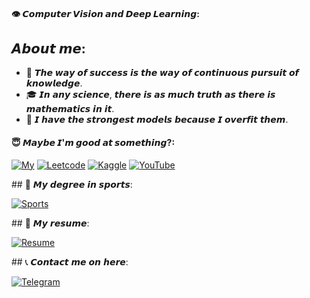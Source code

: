 #### 👁️ 𝘾𝙤𝙢𝙥𝙪𝙩𝙚𝙧 𝙑𝙞𝙨𝙞𝙤𝙣 𝙖𝙣𝙙 𝘿𝙚𝙚𝙥 𝙇𝙚𝙖𝙧𝙣𝙞𝙣𝙜:
## 𝘼𝙗𝙤𝙪𝙩 𝙢𝙚:
- 🥇 𝙏𝙝𝙚 𝙬𝙖𝙮 𝙤𝙛 𝙨𝙪𝙘𝙘𝙚𝙨𝙨 𝙞𝙨 𝙩𝙝𝙚 𝙬𝙖𝙮 𝙤𝙛 𝙘𝙤𝙣𝙩𝙞𝙣𝙪𝙤𝙪𝙨 𝙥𝙪𝙧𝙨𝙪𝙞𝙩 𝙤𝙛 𝙠𝙣𝙤𝙬𝙡𝙚𝙙𝙜𝙚.
- 🎓 𝙄𝙣 𝙖𝙣𝙮 𝙨𝙘𝙞𝙚𝙣𝙘𝙚, 𝙩𝙝𝙚𝙧𝙚 𝙞𝙨 𝙖𝙨 𝙢𝙪𝙘𝙝 𝙩𝙧𝙪𝙩𝙝 𝙖𝙨 𝙩𝙝𝙚𝙧𝙚 𝙞𝙨 𝙢𝙖𝙩𝙝𝙚𝙢𝙖𝙩𝙞𝙘𝙨 𝙞𝙣 𝙞𝙩. 
- 🤣 𝙄 𝙝𝙖𝙫𝙚 𝙩𝙝𝙚 𝙨𝙩𝙧𝙤𝙣𝙜𝙚𝙨𝙩 𝙢𝙤𝙙𝙚𝙡𝙨 𝙗𝙚𝙘𝙖𝙪𝙨𝙚 𝙄 𝙤𝙫𝙚𝙧𝙛𝙞𝙩 𝙩𝙝𝙚𝙢.

#### 😇 𝙈𝙖𝙮𝙗𝙚 𝙄'𝙢 𝙜𝙤𝙤𝙙 𝙖𝙩 𝙨𝙤𝙢𝙚𝙩𝙝𝙞𝙣𝙜?:

<p> 
    <a href="https://github.com/Antonoof/my-certificates" target="_blank"><img alt="My"
        src="https://avatars.mds.yandex.net/i?id=532e83dedead9a557a9545b95a974febc909d1da-12422696-images-thumbs&n=13?style=for-the-badge&logo=x&logoColor=white"/></a>
    <a href="https://leetcode.com/u/antonoof/" target="_blank"><img alt="Leetcode"
        src="https://avatars.mds.yandex.net/i?id=d781de073bf18743a6ecadff79ce83f1db043d01-5466667-images-thumbs&n=13?style=for-the-badge&logo=gmail&logoColor=white"/></a>
    <a href="https://www.kaggle.com/antonoof" target="_blank"><img alt="Kaggle"
        src="https://avatars.mds.yandex.net/i?id=f1566b1b80e2c9f645d26ec2c359e6be_l-9989050-images-thumbs&n=13?style=for-the-badge&logo=x&logoColor=white"/></a>
    <a href="https://www.youtube.com/@Antonoof" target="_blank"><img alt="YouTube"
        src="https://avatars.mds.yandex.net/i?id=5d4d8e50701703ce250f79b4f41043dd372c8d8f-5234681-images-thumbs&n=13?style=for-the-badge&logo=discord&logoColor=white"/></a>
</p>
## 💪 𝙈𝙮 𝙙𝙚𝙜𝙧𝙚𝙚 𝙞𝙣 𝙨𝙥𝙤𝙧𝙩𝙨:
<p>
    <a href="https://msrfinfo.ru/people/112512" target="_blank"><img alt="Sports"
        src="https://www.forum-koszalin.pl/fileadmin/user_upload/CENTERS/FOK/Shops/Logo/Mastersport.png?style=for-the-badge&logo=gmail&logoColor=white"/></a>
</p>
## 📑 𝙈𝙮 𝙧𝙚𝙨𝙪𝙢𝙚:
<p>
    <a href="https://msrfinfo.ru/people/112512" target="_blank"><img alt="Resume"
        src="https://avatars.mds.yandex.net/i?id=05c7cb708f3ec6a8096d1f59f49a06d8_sr-5279184-images-thumbs&n=13?style=for-the-badge&logo=gmail&logoColor=white"/></a>
</p>
## 📞 𝘾𝙤𝙣𝙩𝙖𝙘𝙩 𝙢𝙚 𝙤𝙣 𝙝𝙚𝙧𝙚:
<p>
    <a href="https://t.me/Tem04kant" target="_blank"><img alt="Telegram"
        src="https://img.shields.io/badge/Telegram-26A5E4?style=for-the-badge&logo=telegram&logoColor=white"/></a>
</p>